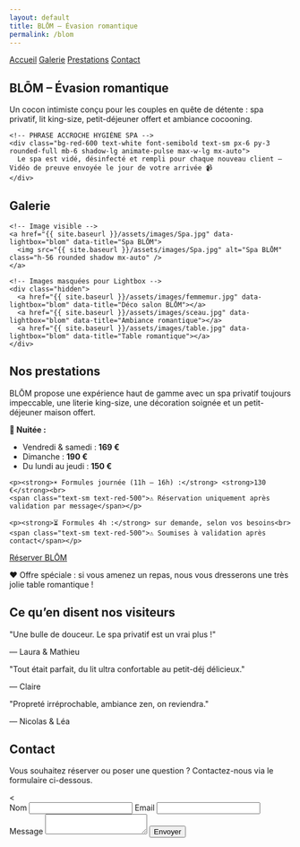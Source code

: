 ```yaml
---
layout: default
title: BLŌM – Évasion romantique
permalink: /blom
---
```


<div class="bg-black text-white min-h-screen px-4">

  <!-- MENU DE NAVIGATION -->
  <nav class="flex justify-center space-x-6 py-6 text-sm font-semibold uppercase tracking-wide">
    <a href="{{ site.baseurl }}/" class="hover:underline">Accueil</a>
    <a href="#galerie" class="hover:underline">Galerie</a>
    <a href="#prestations" class="hover:underline">Prestations</a>
    <a href="#contact" class="hover:underline">Contact</a>
  </nav>

  <!-- SECTION ACCUEIL -->
  <section id="accueil" class="text-center py-6">
    <h1 class="text-4xl font-bold mb-6">BLŌM – Évasion romantique</h1>
    <p class="text-lg max-w-xl mx-auto mb-8">
      Un cocon intimiste conçu pour les couples en quête de détente : spa privatif, lit king-size, petit-déjeuner offert et ambiance cocooning.
    </p>

    <!-- PHRASE ACCROCHE HYGIÈNE SPA -->
    <div class="bg-red-600 text-white font-semibold text-sm px-6 py-3 rounded-full mb-6 shadow-lg animate-pulse max-w-lg mx-auto">
      Le spa est vidé, désinfecté et rempli pour chaque nouveau client – Vidéo de preuve envoyée le jour de votre arrivée 📹
    </div>
  </section>

  <!-- SECTION GALERIE -->
  <section id="galerie" class="text-center py-8">
    <h2 class="text-2xl font-bold mb-6">Galerie</h2>

    <!-- Image visible -->
    <a href="{{ site.baseurl }}/assets/images/Spa.jpg" data-lightbox="blom" data-title="Spa BLŌM">
      <img src="{{ site.baseurl }}/assets/images/Spa.jpg" alt="Spa BLŌM" class="h-56 rounded shadow mx-auto" />
    </a>

    <!-- Images masquées pour Lightbox -->
    <div class="hidden">
      <a href="{{ site.baseurl }}/assets/images/femmemur.jpg" data-lightbox="blom" data-title="Déco salon BLŌM"></a>
      <a href="{{ site.baseurl }}/assets/images/sceau.jpg" data-lightbox="blom" data-title="Ambiance romantique"></a>
      <a href="{{ site.baseurl }}/assets/images/table.jpg" data-lightbox="blom" data-title="Table romantique"></a>
    </div>
  </section>

  <!-- SECTION PRESTATIONS -->
  <section id="prestations" class="text-center py-12">
  <h2 class="text-2xl font-bold mb-6">Nos prestations</h2>
  <p class="max-w-xl mx-auto text-lg mb-6">
    BLŌM propose une expérience haut de gamme avec un spa privatif toujours impeccable, une literie king-size, une décoration soignée et un petit-déjeuner maison offert.
  </p>
  <div class="text-left max-w-xl mx-auto text-lg space-y-3 mb-8">
    <p><strong>🛌 Nuitée :</strong></p>
    <ul class="list-disc list-inside">
      <li>Vendredi & samedi : <strong>169 €</strong></li>
      <li>Dimanche : <strong>190 €</strong></li>
      <li>Du lundi au jeudi : <strong>150 €</strong></li>
    </ul>

    <p><strong>☀️ Formules journée (11h – 16h) :</strong> <strong>130 €</strong><br>
    <span class="text-sm text-red-500">⚠️ Réservation uniquement après validation par message</span></p>

    <p><strong>⏳ Formules 4h :</strong> sur demande, selon vos besoins<br>
    <span class="text-sm text-red-500">⚠️ Soumises à validation après contact</span></p>
  </div>

  <a href="https://www.airbnb.fr/rooms/87654321"
     class="bg-white text-black hover:bg-gray-200 font-semibold py-3 px-6 rounded-full transition inline-block">
    Réserver BLŌM
  </a>

  <div class="bg-pink-600 text-white py-4 px-6 rounded-lg shadow-lg max-w-xl mx-auto mt-8">
    ❤️ Offre spéciale : si vous amenez un repas, nous vous dresserons une très jolie table romantique !
  </div>
</section>


  <!-- SECTION TÉMOIGNAGES -->
  <section class="py-12">
    <h2 class="text-2xl font-bold text-center mb-6">Ce qu’en disent nos visiteurs</h2>
    <div class="relative w-full max-w-2xl mx-auto overflow-hidden">
      <div id="testimonial-carousel" class="whitespace-nowrap transition-transform duration-700 ease-in-out">
        <div class="inline-block w-full px-4">
          <p class="text-lg italic mb-2">"Une bulle de douceur. Le spa privatif est un vrai plus !"</p>
          <p class="text-sm text-gray-300">— Laura & Mathieu</p>
        </div>
        <div class="inline-block w-full px-4">
          <p class="text-lg italic mb-2">"Tout était parfait, du lit ultra confortable au petit-déj délicieux."</p>
          <p class="text-sm text-gray-300">— Claire</p>
        </div>
        <div class="inline-block w-full px-4">
          <p class="text-lg italic mb-2">"Propreté irréprochable, ambiance zen, on reviendra."</p>
          <p class="text-sm text-gray-300">— Nicolas & Léa</p>
        </div>
      </div>
    </div>
  </section>

  <script>
    let index = 0;
    const carousel = document.getElementById('testimonial-carousel');
    const slideCount = carousel.children.length;

    setInterval(() => {
      index = (index + 1) % slideCount;
      carousel.style.transform = `translateX(-${index * 100}%)`;
    }, 7000);
  </script>

  <!-- SECTION CONTACT -->
<section id="contact" class="text-center py-12">
  <h2 class="text-2xl font-bold mb-4">Contact</h2>
  <p class="text-lg mb-4">
    Vous souhaitez réserver ou poser une question ? Contactez-nous via le formulaire ci-dessous.
  </p>
  <<form action="https://formspree.io/f/mblyrrna" method="POST" class="max-w-xl mx-auto text-left space-y-4">
  <label class="block">
    <span class="text-white">Nom</span>
    <input type="text" name="nom" required class="mt-1 block w-full rounded border-gray-300 text-black" />
  </label>
  <label class="block">
    <span class="text-white">Email</span>
    <input type="email" name="email" required class="mt-1 block w-full rounded border-gray-300 text-black" />
  </label>
  <label class="block">
    <span class="text-white">Message</span>
    <textarea name="message" required class="mt-1 block w-full rounded border-gray-300 text-black"></textarea>
  </label>
  <button type="submit" class="bg-white text-black hover:bg-gray-300 font-semibold py-2 px-4 rounded">
    Envoyer
  </button>
</form>
</section>


</div>
